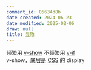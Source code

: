 ```yaml
---
comment_id: 05634d8b
date created: 2024-06-23
date modified: 2025-02-06
draw: null
title: 显隐
---
```

频繁用 [v-show](v-show.md) 不频繁用 [v-if](v-if.md)  
v-show，底层是 [CSS](CSS.md) 的 display
